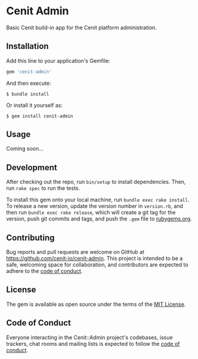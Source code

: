 # Cenit Admin

Basic Cenit build-in app for the Cenit platform administration.

## Installation

Add this line to your application's Gemfile:

```ruby
gem 'cenit-admin'
```

And then execute:

    $ bundle install

Or install it yourself as:

    $ gem install cenit-admin

## Usage

Coming soon...

## Development

After checking out the repo, run `bin/setup` to install dependencies. Then, run `rake spec` to run the tests.

To install this gem onto your local machine, run `bundle exec rake install`. To release a new version, update the version number in `version.rb`, and then run `bundle exec rake release`, which will create a git tag for the version, push git commits and tags, and push the `.gem` file to [rubygems.org](https://rubygems.org).

## Contributing

Bug reports and pull requests are welcome on GitHub at https://github.com/cenit-io/cenit-admin. This project is intended to be a safe, welcoming space for collaboration, and contributors are expected to adhere to the [code of conduct](https://github.com/cenit-io/cenit-admin/blob/master/CODE_OF_CONDUCT.md).


## License

The gem is available as open source under the terms of the [MIT License](https://opensource.org/licenses/MIT).

## Code of Conduct

Everyone interacting in the Cenit::Admin project's codebases, issue trackers, chat rooms and mailing lists is expected to follow the [code of conduct](https://github.com/cenit-io/cenit-admin/blob/master/CODE_OF_CONDUCT.md).
